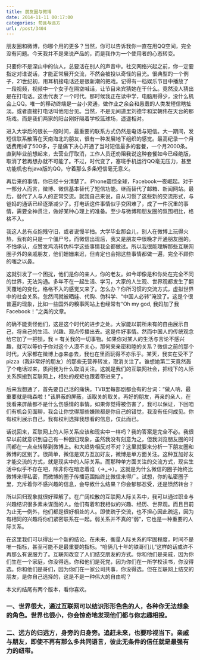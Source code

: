 ```yaml
---
title: 朋友圈与微博
date: 2014-11-11 00:17:00
categories: 苟且与远方
url: /post/3404
---
```


朋友圈和微博，你哪个用的更多？当然，你可以告诉我你一直在用QQ空间，完全没有问题。今天我并不是来说产品的，而是我作为一个使用者的心态转变。

只要你不是深山中的仙人，总要活在别人的声音中。社交网络兴起之前，你一定要指定对谁说话，才能正常展开交流，不然会被投以奇怪的目光。很典型的一个例子，21世纪初，用耳机接电话还是很新潮的把戏。记得有一档娱乐节目中播放了一段视频，视频中一个女子在隔空喊话，让节目来宾猜她在干什么。竟然没人猜出是在打电话。这也代表了一个时代。那时候我正在读中学，电脑用得少，没什么机会上QQ。唯一的移动终端是一台小灵通，做作业之余会和愚蠢的人类发短信瞎扯淡。或者直接打电话叫他阳台见。当然，不是无间道里刘德华和梁朝伟在天台的那场戏。而是我们两家的阳台刚好隔着学校篮球场，遥遥相对。

进入大学后的很长一段时间，最重要的联系方式仍然是电话与短信。大一期间，发短信联系散落在天南海北的朋友，很有一种发展地下组织的感觉。最高纪录一个月话费用掉了500多，于是痛下决心开通了当时短信最多的套餐，一个月2000条。直到毕业前想起来，去营业厅取消，工作人员还劝阻我说这种套餐如今已经绝版，取消了若再想办就不可能了。不过，时代变了，塞班手机运行QQ毫无压力，甚至功能机也有java版的QQ，守着那么多条短信毫无意义。

再后来的事情，你已经十分清楚了。iPhone震惊全球，Facebook一夜崛起。对于一部分人而言，微博、微信基本替代了短信功能。继而替代了邮箱、新闻网站。最后，替代了人与人的正常交流。就我自己来说，自从习惯了这些新的交流形式，与爸妈的通话已经逐渐减少了。打电话这件事情似乎变困难了，成了一件沉重的事情，需要全神贯注，做好某种心理上的准备。至少与微博和朋友圈的氛围相比，格格不入。

我这人总有点抱残守旧，或者说慢半拍。大学毕业那会儿，别人在微博上玩得火热，我有的只是一个僵尸号。而微信出现后，我又是朋友中很晚才开通朋友圈的。不怕承认，点赞发鸡汤转伪科学这些事情我全都做过。所以我很能理解那些互联网圈子外的亲戚朋友，他们姗姗来迟，但肯定也会把这些事情都做一遍，完全不顾你的嗤之以鼻。

这就引发了一个困扰，他们是你的亲人，你的老友。如今却像是和你处在完全不同的世界，无法沟通。多年不在一起生活、学习，大家的人生观、世界观都发生了翻天覆地的变化，格格不入的感觉又来了。怎么办？你所习惯的交流方式，虚拟世界中的社会关系，忽然间就被晒娃、代购、伪科学、“中国人必转”淹没了。这是个很普遍的现象，比如一些国外的糗事网站上也经常有“Oh my god, 我妈加了我Facebook！”之类的文章。

的确不能责怪他们，这是这个时代的进步之处。大家能以前所未有的自由展示自己，将自己的生活、兴趣、观点传播出去。这是件好事情。然而中国人的传统观念给它加了一把锁，我 = 有关我的一切事物。如果你对某人的生活与言论不感兴趣，就可以等价于你对这个人漠不关心，那何来亲密和睦的关系？微信之前的那个时代，大家都在微博上@来@去，我也在里面玩得不亦乐乎。某天，我实在受不了pizza（我非常好的朋友）的那些无营养转发，取消关注了。谁想她第二天竟然轰了个电话过来，质问我为什么取消关注。这就是我们的互联网社会，把线下的人际关系照搬到互联网上，相处的规矩也跟着带进来了。

后来我想通了，首先要自己活的痛快。TVB里每部剧都会有的台词：“做人呐，最重要就是嗨森啦！”该屏蔽的屏蔽，该取关的取关。再好的朋友，再亲的亲人，在我看来屏蔽都不是什么伤感情的事情。如果你觉得被伤害了，我可以保证，下回咱们有机会见面聊，我会让你觉得那些嫌隙都是你自己的错觉，我没有任何成见。你有权利展示自己，我有权利选择我想看的信息，仅此而已。

话说回来，互联网上的人际关系应该和现实中一样吗？我的答案是完全不必。我很早以前就意识到自己有一种回归现象，虽然我没有刻意为之，但我浏览朋友圈的时间都在一点点转移到微博上。和大趋势相反对不对？这里就要来分析一下朋友圈和微博的区别了。很简单，微信是双方互加好友，微博是单方面关注。这种互加好友才能交流的方式，就是现实中的人际关系。而那种单方面关注的交流方式，现实生活中似乎不存在吧，除非你在暗恋着谁（→_→）。这就是为什么微信的圈子始终比微博来得私密，而微博的圈子传播范围始终比微信来得广。试想，你的私密圈子里，充斥着你不感兴趣的信息，会导致什么结果？你会郁郁忍受，还是愤然转台？

所以回归现象就很好理解了。在广阔松散的互联网人际关系中，我可以通过职业与兴趣结识很多素未谋面的人。他们有着和我相似的兴趣、经历、世界观。而且目前为止无一例外，他们都是很好相处的人。即使疏于交流，也不担心因此疏远，因为有相同的兴趣将你们紧密联系在一起。弱关系并不真的“弱”，它也是一种重要的人际关系。

在这里我们可以得出一个新的结论。在未来，衡量人际关系的牢固程度，时间不是唯一指标，甚至可能不是最重要的指标。“咱俩几十年的铁哥们儿”这样的话或许不再那么有说服力了。互联网改变了人们结交朋友的方式。你和他们是亲戚，因为你们生在一个家庭，你没得选。你和他们是死党，因为你们在一所学校读书，你没得选。你和他们是哥们，因为你们在一家公司共事，你没得选。但在互联网上结交的朋友，是你自己选择的，这是不是一种伟大的自由呢？

本文的结尾有两个版本，看你喜欢。

### 一、世界很大，通过互联网可以结识形形色色的人，各种你无法想象的角色。世界也很小，你会惊奇地发现他们都与你志趣相投。

### 二、远方的归远方，身旁的归身旁。追赶未来，也要珍视当下。亲戚与朋友，即使不再有那么多共同语言，彼此无条件的信任就是最强有力的纽带。